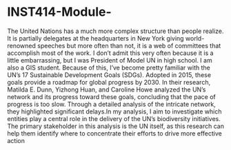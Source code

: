 # INST414-Module-
The United Nations has a much more complex structure than people realize. It is partially delegates at the headquarters in New York giving world-renowned speeches but more often than not, it is a web of committees that accomplish most of the work. I don’t admit this very often because it is a little embarrassing, but I was President of Model UN in high school. I am also a GIS student. Because of this, I’ve become pretty familiar with the UN’s 17 Sustainable Development Goals (SDGs). Adopted in 2015, these goals provide a roadmap for global progress by 2030. In their research, Matilda E. Dunn, Yizhong Huan, and Caroline Howe analyzed the UN’s network and its progress toward these goals, concluding that the pace of progress is too slow. Through a detailed analysis of the intricate network, they highlighted significant delays.In my analysis, I aim to investigate which entities play a central role in the delivery of the UN’s biodiversity initiatives. The primary stakeholder in this analysis is the UN itself, as this research can help them identify where to concentrate their efforts to drive more effective action
